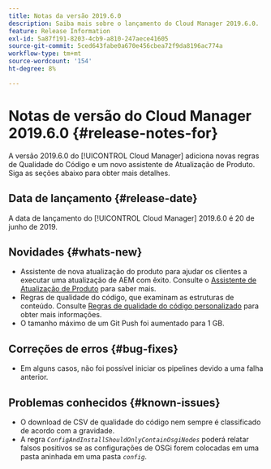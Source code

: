 ```yaml
---
title: Notas da versão 2019.6.0
description: Saiba mais sobre o lançamento do Cloud Manager 2019.6.0.
feature: Release Information
exl-id: 5a87f191-8203-4cb9-a810-247aece41605
source-git-commit: 5ced643fabe0a670e456cbea72f9da8196ac774a
workflow-type: tm+mt
source-wordcount: '154'
ht-degree: 8%

---
```


# Notas de versão do Cloud Manager 2019.6.0 {#release-notes-for}

A versão 2019.6.0 do [!UICONTROL Cloud Manager] adiciona novas regras de Qualidade do Código e um novo assistente de Atualização de Produto. Siga as seções abaixo para obter mais detalhes.

## Data de lançamento {#release-date}

A data de lançamento do [!UICONTROL Cloud Manager] 2019.6.0 é 20 de junho de 2019.

## Novidades {#whats-new}

* Assistente de nova atualização do produto para ajudar os clientes a executar uma atualização de AEM com êxito. Consulte o [Assistente de Atualização de Produto](/help/product-update-wizard/overview.md) para saber mais.
* Regras de qualidade do código, que examinam as estruturas de conteúdo. Consulte [Regras de qualidade do código personalizado](/help/using/custom-code-quality-rules.md) para obter mais informações.
* O tamanho máximo de um Git Push foi aumentado para 1 GB.

## Correções de erros {#bug-fixes}

* Em alguns casos, não foi possível iniciar os pipelines devido a uma falha anterior.

## Problemas conhecidos {#known-issues}

* O download de CSV de qualidade do código nem sempre é classificado de acordo com a gravidade.
* A regra *`ConfigAndInstallShouldOnlyContainOsgiNodes`* poderá relatar falsos positivos se as configurações de OSGi forem colocadas em uma pasta aninhada em uma pasta *`config`*.
